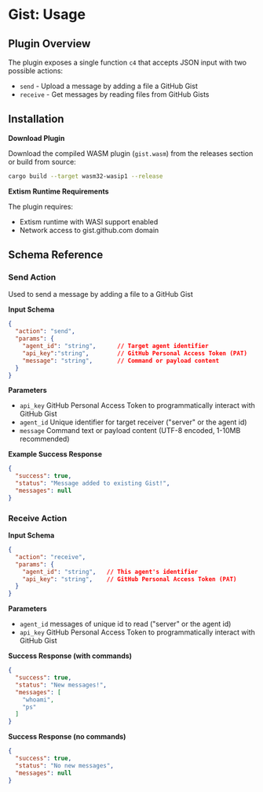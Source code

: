 # Gist: Usage

## Plugin Overview

The plugin exposes a single function `c4` that accepts JSON input with two possible actions:

* `send` - Upload a message by adding a file a GitHub Gist
* `receive` - Get messages by reading files from GitHub Gists

## Installation

**Download Plugin**

Download the compiled WASM plugin (`gist.wasm`) from the releases section or build from source:

```bash
cargo build --target wasm32-wasip1 --release
```

**Extism Runtime Requirements**

The plugin requires:

* Extism runtime with WASI support enabled
* Network access to gist.github.com domain

## Schema Reference

### Send Action

Used to send a message by adding a file to a GitHub Gist

**Input Schema**

```json
{
  "action": "send",
  "params": {
    "agent_id": "string",      // Target agent identifier
    "api_key":"string",        // GitHub Personal Access Token (PAT)
    "message": "string",       // Command or payload content 
  }
}
```

**Parameters**

* `api_key` GitHub Personal Access Token to programmatically interact with GitHub Gist
* `agent_id` Unique identifier for target receiver ("server" or the agent id)
* `message` Command text or payload content (UTF-8 encoded, 1-10MB recommended)

**Example Success Response**

```json
{
  "success": true,
  "status": "Message added to existing Gist!",
  "messages": null
}
```

### Receive Action

**Input Schema**

```json
{
  "action": "receive", 
  "params": {
    "agent_id": "string",   // This agent's identifier
    "api_key": "string",    // GitHub Personal Access Token (PAT)
  }
}
```

**Parameters**

* `agent_id` messages of unique id to read ("server" or the agent id)
* `api_key` GitHub Personal Access Token to programmatically interact with GitHub Gist

**Success Response (with commands)**

```json
{
  "success": true,
  "status": "New messages!",
  "messages": [
    "whoami",
    "ps"
  ]
}
```

**Success Response (no commands)**

```json
{
  "success": true,
  "status": "No new messages",
  "messages": null
}
```